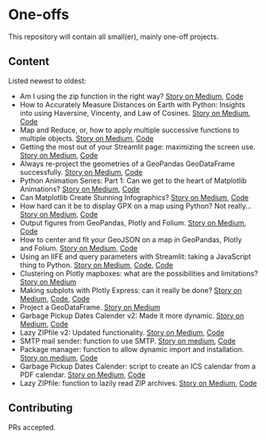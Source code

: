 # One-offs

This repository will contain all small(er), mainly one-off projects.

## Content
Listed newest to oldest:
* Am I using the zip function in the right way? [Story on Medium](https://medium.com/top-python-libraries/am-i-using-the-zip-function-in-the-right-way-227b68afff77), [Code](https://github.com/UnicornOnAzur/one_offs/blob/main/how_to_use_zip.py)
* How to Accurately Measure Distances on Earth with Python: Insights into using Haversine, Vincenty, and Law of Cosines. [Story on Medium](https://medium.com/top-python-libraries/how-to-accurately-measure-distances-on-earth-insights-into-haversine-vincenty-and-law-of-cosines-44bf442dd12c), [Code](https://github.com/UnicornOnAzur/one_offs/blob/main/calculate_distance_from_coordinates.py)
* Map and Reduce, or, how to apply multiple successive functions to multiple objects. [Story on Medium](https://medium.com/top-python-libraries/map-and-reduce-or-how-to-apply-multiple-successive-functions-to-multiple-objects-776845f490ef), [Code](https://github.com/UnicornOnAzur/one_offs/blob/main/map_and_reduce.py)
* Getting the most out of your Streamlit page: maximizing the screen use. [Story on Medium](https://medium.com/pythoneers/getting-the-most-out-of-your-streamlit-page-maximizing-the-screen-use-13c2b8c5a87d), [Code](https://github.com/UnicornOnAzur/one_offs/tree/main/maximize_streamlit)
* Always re-project the geometries of a GeoPandas GeoDataFrame successfully. [Story on Medium](https://medium.com/top-python-libraries/always-re-project-the-geometries-of-a-geopandas-geodataframe-successfully-925f3fd56801), [Code](https://github.com/UnicornOnAzur/one_offs/blob/main/always_set_crs.py)
* Python Animation Series: Part 1: Can we get to the heart of Matplotlib Animations? [Story on Medium](https://medium.com/top-python-libraries/python-animation-series-part-1-can-we-get-to-the-heart-of-matplotlib-animations-e2c56996cdb3), [Code](https://github.com/UnicornOnAzur/python_animation/blob/main/animated_heart_shape.py)
* Can Matplotlib Create Stunning Infographics? [Story on Medium](https://medium.com/top-python-libraries/can-matplotlib-create-stunning-infographics-f572e7e346ee), [Code](https://github.com/UnicornOnAzur/one_offs/blob/main/france_infographic.py)
* How hard can it be to display GPX on a map using Python? Not really… [Story on Medium](https://medium.com/pythoneers/how-hard-can-it-be-to-display-gpx-on-map-using-python-not-really-93a4f1617d0d), [Code](https://github.com/UnicornOnAzur/one_offs/blob/main/gpx_map.py)
* Output figures from GeoPandas, Plotly and Folium. [Story on Medium](https://medium.com/top-python-libraries/output-figures-from-geopandas-plotly-and-folium-how-to-save-them-as-a-graphic-a-geojson-a-cb4c337aa7aa), [Code](https://github.com/UnicornOnAzur/one_offs/blob/main/saving_maps.py)
* How to center and fit your GeoJSON on a map in GeoPandas, Plotly and Folium. [Story on Medium](https://medium.com/pythoneers/how-to-center-and-zoom-to-your-geojson-in-geopandas-plotly-and-folium-3fe3fd9c0d54), [Code](https://github.com/UnicornOnAzur/one_offs/blob/main/center_zoom_and_fit.py)
* Using an IIFE and query parameters with Streamlit: taking a JavaScript thing to Python. [Story on Medium](https://medium.com/pythoneers/using-an-iife-and-query-parameters-with-streamlit-taking-a-popular-thing-from-javascript-and-look-f82f50a40070), [Code](https://github.com/UnicornOnAzur/one_offs/blob/main/iife.py), [Code](https://github.com/UnicornOnAzur/one_offs/blob/main/iife.js)
* Clustering on Plotly mapboxes: what are the possibilities and limitations? [Story on Medium](https://medium.com/top-python-libraries/clustering-on-plotly-mapboxes-what-are-the-possibilities-and-limitations-8264c9aa6843)
* Making subplots with Plotly Express: can it really be done? [Story on Medium](https://medium.com/top-python-libraries/making-subplots-with-plotly-express-can-it-really-be-done-d29d4149294d), [Code](https://github.com/UnicornOnAzur/one_offs/blob/main/px_subplots.py), [Code](https://github.com/UnicornOnAzur/one_offs/blob/main/px_subplots_article.py)
* Project a GeoDataFrame. [Story on Medium](https://medium.com/top-python-libraries/how-to-correctly-project-a-geodataframe-05b059b8a7e6)
* Garbage Pickup Dates Calender v2: Made it more dynamic. [Story on Medium](https://medium.com/@unicornonazur/garbage-in-icalendar-out-revisited-will-it-work-for-next-year-2fd85b3355df), [Code](https://github.com/UnicornOnAzur/one_offs/blob/main/garbage_calendar_v2.py)
* Lazy ZIPfile v2: Updated functionality. [Story on Medium](https://medium.com/pythoneers/unlazy-lazy-zipfile-2142f278b6b4), [Code](https://github.com/UnicornOnAzur/one_offs/blob/main/lazy_zipfile_v2.py)
* SMTP mail sender: function to use SMTP. [Story on medium](https://medium.com/pythoneers/its-just-as-easy-as-sending-an-email-61a854981262), [Code](https://github.com/UnicornOnAzur/one_offs/blob/main/smtp_mail.py)
* Package manager: function to allow dynamic import and installation. [Story on medium](https://medium.com/pythoneers/of-the-utmost-import-ance-providing-flexible-import-and-installation-for-python-d7709030d7fc), [Code](https://github.com/UnicornOnAzur/one_offs/blob/main/package_manager.py)
* Garbage Pickup Dates Calender: script to create an ICS calendar from a PDF calendar. [Story on Medium](https://medium.com/pythoneers/garbage-in-icalendar-out-69-reasons-not-to-do-it-manually-9eddb1dd04c1), [Code](https://github.com/UnicornOnAzur/one_offs/blob/main/garbage_calendar.py)
* Lazy ZIPfile: function to lazily read ZIP archives. [Story on Medium](https://medium.com/pythoneers/lazip-using-lazy-evaluation-to-read-zip-archives-in-memory-64c0a0fb115a), [Code](https://github.com/UnicornOnAzur/one_offs/blob/main/lazy_zipfile.py)

## Contributing

PRs accepted.
